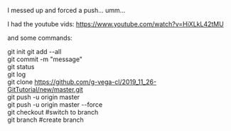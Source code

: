 I messed up and forced a push...
umm... 

I had the youtube vids:
https://www.youtube.com/watch?v=HiXLkL42tMU

and some commands:

git init
git add --all <br>
git commit -m "message" <br>
git status <br>
git log <br>
git clone https://github.com/g-vega-cl/2019_11_26-GitTutorial/new/master.git  <br>
git push -u origin master <br>
git push -u origin master --force <br>
git checkout <branch name> #switch to branch <br>
git branch <branch name> #create branch <br>
